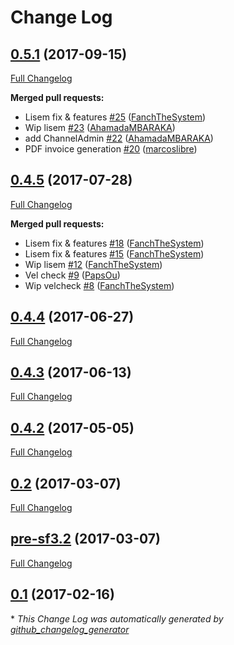 # Change Log

## [0.5.1](https://github.com/libre-informatique/EcommerceBundle/tree/0.5.1) (2017-09-15)
[Full Changelog](https://github.com/libre-informatique/EcommerceBundle/compare/0.4.5...0.5.1)

**Merged pull requests:**

- Lisem fix & features [\#25](https://github.com/libre-informatique/EcommerceBundle/pull/25) ([FanchTheSystem](https://github.com/FanchTheSystem))
- Wip lisem [\#23](https://github.com/libre-informatique/EcommerceBundle/pull/23) ([AhamadaMBARAKA](https://github.com/AhamadaMBARAKA))
- add ChannelAdmin [\#22](https://github.com/libre-informatique/EcommerceBundle/pull/22) ([AhamadaMBARAKA](https://github.com/AhamadaMBARAKA))
- PDF invoice generation [\#20](https://github.com/libre-informatique/EcommerceBundle/pull/20) ([marcoslibre](https://github.com/marcoslibre))

## [0.4.5](https://github.com/libre-informatique/EcommerceBundle/tree/0.4.5) (2017-07-28)
[Full Changelog](https://github.com/libre-informatique/EcommerceBundle/compare/0.4.4...0.4.5)

**Merged pull requests:**

- Lisem fix & features [\#18](https://github.com/libre-informatique/EcommerceBundle/pull/18) ([FanchTheSystem](https://github.com/FanchTheSystem))
- Lisem fix & features [\#15](https://github.com/libre-informatique/EcommerceBundle/pull/15) ([FanchTheSystem](https://github.com/FanchTheSystem))
- Wip lisem [\#12](https://github.com/libre-informatique/EcommerceBundle/pull/12) ([FanchTheSystem](https://github.com/FanchTheSystem))
- Vel check [\#9](https://github.com/libre-informatique/EcommerceBundle/pull/9) ([PapsOu](https://github.com/PapsOu))
- Wip velcheck [\#8](https://github.com/libre-informatique/EcommerceBundle/pull/8) ([FanchTheSystem](https://github.com/FanchTheSystem))

## [0.4.4](https://github.com/libre-informatique/EcommerceBundle/tree/0.4.4) (2017-06-27)
[Full Changelog](https://github.com/libre-informatique/EcommerceBundle/compare/0.4.3...0.4.4)

## [0.4.3](https://github.com/libre-informatique/EcommerceBundle/tree/0.4.3) (2017-06-13)
[Full Changelog](https://github.com/libre-informatique/EcommerceBundle/compare/0.4.2...0.4.3)

## [0.4.2](https://github.com/libre-informatique/EcommerceBundle/tree/0.4.2) (2017-05-05)
[Full Changelog](https://github.com/libre-informatique/EcommerceBundle/compare/0.2...0.4.2)

## [0.2](https://github.com/libre-informatique/EcommerceBundle/tree/0.2) (2017-03-07)
[Full Changelog](https://github.com/libre-informatique/EcommerceBundle/compare/pre-sf3.2...0.2)

## [pre-sf3.2](https://github.com/libre-informatique/EcommerceBundle/tree/pre-sf3.2) (2017-03-07)
[Full Changelog](https://github.com/libre-informatique/EcommerceBundle/compare/0.1...pre-sf3.2)

## [0.1](https://github.com/libre-informatique/EcommerceBundle/tree/0.1) (2017-02-16)


\* *This Change Log was automatically generated by [github_changelog_generator](https://github.com/skywinder/Github-Changelog-Generator)*